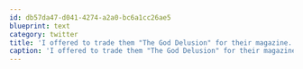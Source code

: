 ```yaml
---
id: db57da47-d041-4274-a2a0-bc6a1cc26ae5
blueprint: text
category: twitter
title: 'I offered to trade them "The God Delusion" for their magazine. They politely declined.'
caption: 'I offered to trade them "The God Delusion" for their magazine. They politely declined.'
---
```

